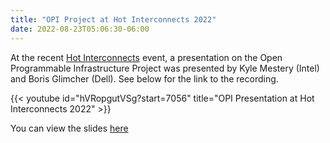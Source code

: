 ```yaml
---
title: "OPI Project at Hot Interconnects 2022"
date: 2022-08-23T05:06:30-06:00
---
```


At the recent [Hot Interconnects](https://hoti.org) event, a presentation on
the Open Programmable Infrastructure Project was presented by Kyle Mestery
(Intel) and Boris Glimcher (Dell). See below for the link to the recording.

{{< youtube id="hVRopgutVSg?start=7056" title="OPI Presentation at Hot Interconnects 2022" >}}

You can view the slides [here](/presentations/Hot_Interconnects_2022_Presentation.pdf)
